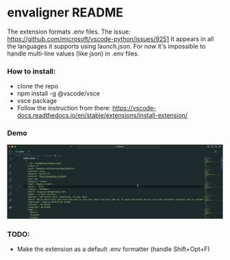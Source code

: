 # envaligner README

The extension formats .env files.
The issue: https://github.com/microsoft/vscode-python/issues/9251
It appears in all the languages it supports using launch.json.
For now it's impossible to handle multi-line values (like json) in .env files.

### How to install:
- clone the repo
- npm install -g @vscode/vsce
- vsce package
- Follow the 
instruction 
from there: https://vscode-docs.readthedocs.io/en/stable/extensions/install-extension/

### Demo
![Demo](demo.gif)


### TODO:
- Make the extension as a default .env formatter (handle Shift+Opt+F)
